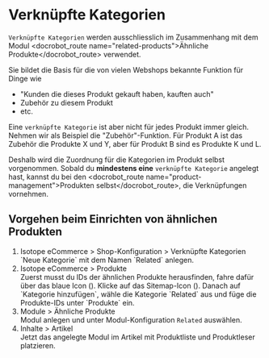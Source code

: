 # Verknüpfte Kategorien

`Verknüpfte Kategorien` werden ausschliesslich im Zusammenhang mit dem Modul <docrobot_route name="related-products">Ähnliche Produkte</docrobot_route> verwendet.

Sie bildet die Basis für die von vielen Webshops bekannte Funktion für Dinge wie

* "Kunden die dieses Produkt gekauft haben, kauften auch"
* Zubehör zu diesem Produkt
* etc.

Eine `verknüpfte Kategorie` ist aber nicht für jedes Produkt immer gleich.
Nehmen wir als Beispiel die "Zubehör"-Funktion. Für Produkt A ist das Zubehör die Produkte X und Y, aber für Produkt B sind es Produkte K und L.

Deshalb wird die Zuordnung für die Kategorien im Produkt selbst vorgenommen.
Sobald du **mindestens eine** `verknüpfte Kategorie` angelegt hast, kannst du bei den <docrobot_route name="product-management">Produkten selbst</docrobot_route>, die Verknüpfungen vornehmen.

## Vorgehen beim Einrichten von ähnlichen Produkten

<ol>
<li>Isotope eCommerce > Shop-Konfiguration > <docrobot_route name="related-categories">Verknüpfte Kategorien</docrobot_route><br>`Neue Kategorie` mit dem Namen `Related` anlegen.<br><docrobot_image path="backend-configuration/store-configuration/products/related-categories/kategorie_anlegen.png" alt="Neue Kategorie anlegen"></li>
<li>Isotope eCommerce > <docrobot_route name="product-management">Produkte</docrobot_route><br>Zuerst musst du IDs der ähnlichen Produkte herausfinden, fahre dafür über das blaue Icon (<docrobot_image path="images/show.gif" alt="Show-Icon">). Klicke auf das Sitemap-Icon (<docrobot_image path="images/sitemap.png" alt="Sitemap-Icon">). Danach auf `Kategorie hinzufügen`, wähle die Kategorie `Related` aus und füge die Produkte-IDs unter `Produkte` ein.<br>
<docrobot_image path="backend-configuration/store-configuration/products/related-categories/kategorie_hinzufuegen.png" alt="Produkte-IDs hinzufügen"></li>
<li>Module > <docrobot_route name="related-products">Ähnliche Produkte</docrobot_route><br>Modul anlegen und unter Modul-Konfiguration <code>Related</code> auswählen.<br>
<docrobot_image path="backend-configuration/store-configuration/products/related-categories/modul_anlegen.png" alt="Modul Ähnliche Produkte anlegen">
</li>
<li>Inhalte > Artikel<br>
Jetzt das angelegte Modul im Artikel mit <docrobot_route name="product-list">Produktliste</docrobot_route> und <docrobot_route name="product-reader">Produktleser</docrobot_route> platzieren.<br>
<docrobot_image path="backend-configuration/store-configuration/products/related-categories/angelegtes_modul.png" alt="Angelegtes Modul platzieren"></li>
</ol>